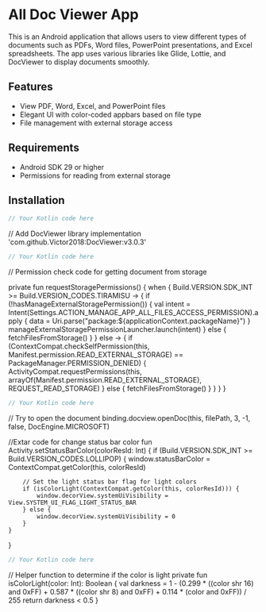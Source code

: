# All Doc Viewer App

This is an Android application that allows users to view different types of documents such as PDFs, Word files, PowerPoint presentations, and Excel spreadsheets. The app uses various libraries like Glide, Lottie, and DocViewer to display documents smoothly.

## Features

- View PDF, Word, Excel, and PowerPoint files
- Elegant UI with color-coded appbars based on file type
- File management with external storage access

## Requirements

- Android SDK 29 or higher
- Permissions for reading from external storage

## Installation

```kotlin
// Your Kotlin code here
```


 // Add DocViewer library
    implementation 'com.github.Victor2018:DocViewer:v3.0.3'

```kotlin
// Your Kotlin code here
```

// Permission check code for getting document from storage

private fun requestStoragePermissions() {
    when {
        Build.VERSION.SDK_INT >= Build.VERSION_CODES.TIRAMISU -> {
            if (!hasManageExternalStoragePermission()) {
                val intent = Intent(Settings.ACTION_MANAGE_APP_ALL_FILES_ACCESS_PERMISSION).apply {
                    data = Uri.parse("package:${applicationContext.packageName}")
                }
                manageExternalStoragePermissionLauncher.launch(intent)
            } else {
                fetchFilesFromStorage()
            }
        }
        else -> {
            if (ContextCompat.checkSelfPermission(this, Manifest.permission.READ_EXTERNAL_STORAGE) == PackageManager.PERMISSION_DENIED) {
                ActivityCompat.requestPermissions(this, arrayOf(Manifest.permission.READ_EXTERNAL_STORAGE), REQUEST_READ_STORAGE)
            } else {
                fetchFilesFromStorage()
            }
        }
    }
}

```kotlin
// Your Kotlin code here
```

// Try to open the document
binding.docview.openDoc(this, filePath, 3, -1, false, DocEngine.MICROSOFT)

//Extar code for change status bar color
fun Activity.setStatusBarColor(colorResId: Int) {
    if (Build.VERSION.SDK_INT >= Build.VERSION_CODES.LOLLIPOP) {
        window.statusBarColor = ContextCompat.getColor(this, colorResId)

        // Set the light status bar flag for light colors
        if (isColorLight(ContextCompat.getColor(this, colorResId))) {
            window.decorView.systemUiVisibility = View.SYSTEM_UI_FLAG_LIGHT_STATUS_BAR
        } else {
            window.decorView.systemUiVisibility = 0
        }
    }
}

```kotlin
// Your Kotlin code here
```

// Helper function to determine if the color is light
private fun isColorLight(color: Int): Boolean {
    val darkness = 1 - (0.299 * ((color shr 16) and 0xFF) +
            0.587 * ((color shr 8) and 0xFF) +
            0.114 * (color and 0xFF)) / 255
    return darkness < 0.5
}


